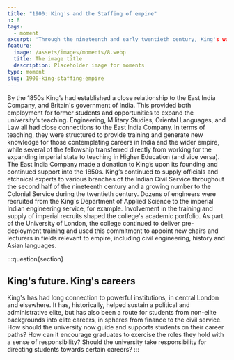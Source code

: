 ```yaml
---
title: "1900: King's and the Staffing of empire"
n: 8
tags:
  - moment
excerpt: 'Through the nineteenth and early twentieth century, King's was an important conduit for staffing the British empire'
feature:
  image: /assets/images/moments/8.webp
  title: The image title
  description: Placeholder image for moments
type: moment
slug: 1900-king-staffing-empire
---
```


By the 1850s King’s had established a close relationship to the East India Company, and Britain's government of India. This provided both employment for former students and opportunities to expand the university’s teaching. Engineering, Military Studies, Oriental Languages, and Law all had close connections to the East India Company. In terms of teaching, they were structured to provide training and generate new knowledge for those contemplating careers in India and the wider empire, while several of the fellowship transferred directly from working for the expanding imperial state to teaching in Higher Education (and vice versa). The East India Company made a donation to King’s upon its founding and continued support into the 1850s. King’s continued to supply officials and etchnical experts to various branches of the Indian Civil Service throughout the second half of the nineteenth century and a growing number to the Colonial Service during the twentieth century. Dozens of engineers were recruited from the King's Department of Applied Science to the imperial Indian engineering service, for example. Involvement in the training and supply of imperial recruits shaped the college's academic portfolio. As part of the University of London, the college continued to deliver pre-deployment training and used this commitment to appoint new chairs and lecturers in fields relevant to empire, including civil engineering, history and Asian languages.

:::question{section}

## King's future. King's careers

King's has had long connection to powerful institutions, in central London and elsewhere. It has, historically, helped sustain a political and administrative elite, but has also been a route for students from non-elite backgrounds into elite careers, in spheres from finance to the civil service. How should the university now guide and supports students on their career paths? How can it encourage graduates to exercise the roles they hold with a sense of responsibility? Should the university take responsibility for directing students towards certain careers?
:::
